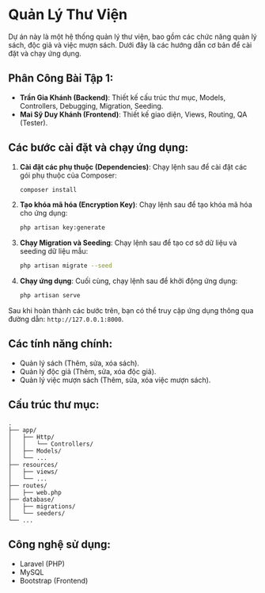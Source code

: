 
# Quản Lý Thư Viện

Dự án này là một hệ thống quản lý thư viện, bao gồm các chức năng quản lý sách, độc giả và việc mượn sách. Dưới đây là các hướng dẫn cơ bản để cài đặt và chạy ứng dụng.

## Phân Công Bài Tập 1:

- **Trần Gia Khánh (Backend)**: Thiết kế cấu trúc thư mục, Models, Controllers, Debugging, Migration, Seeding.
- **Mai Sỹ Duy Khánh (Frontend)**: Thiết kế giao diện, Views, Routing, QA (Tester).

## Các bước cài đặt và chạy ứng dụng:

1. **Cài đặt các phụ thuộc (Dependencies)**:
   Chạy lệnh sau để cài đặt các gói phụ thuộc của Composer:

   ```bash
   composer install
   ```

2. **Tạo khóa mã hóa (Encryption Key)**:
   Chạy lệnh sau để tạo khóa mã hóa cho ứng dụng:

   ```bash
   php artisan key:generate
   ```

3. **Chạy Migration và Seeding**:
   Chạy lệnh sau để tạo cơ sở dữ liệu và seeding dữ liệu mẫu:

   ```bash
   php artisan migrate --seed
   ```

4. **Chạy ứng dụng**:
   Cuối cùng, chạy lệnh sau để khởi động ứng dụng:

   ```bash
   php artisan serve
   ```

Sau khi hoàn thành các bước trên, bạn có thể truy cập ứng dụng thông qua đường dẫn: `http://127.0.0.1:8000`.

## Các tính năng chính:

- Quản lý sách (Thêm, sửa, xóa sách).
- Quản lý độc giả (Thêm, sửa, xóa độc giả).
- Quản lý việc mượn sách (Thêm, sửa, xóa việc mượn sách).

## Cấu trúc thư mục:

```
.
├── app/
│   ├── Http/
│   │   └── Controllers/
│   ├── Models/
│   └── ...
├── resources/
│   ├── views/
│   └── ...
├── routes/
│   ├── web.php
├── database/
│   ├── migrations/
│   └── seeders/
└── ...
```

## Công nghệ sử dụng:

- Laravel (PHP)
- MySQL
- Bootstrap (Frontend)
